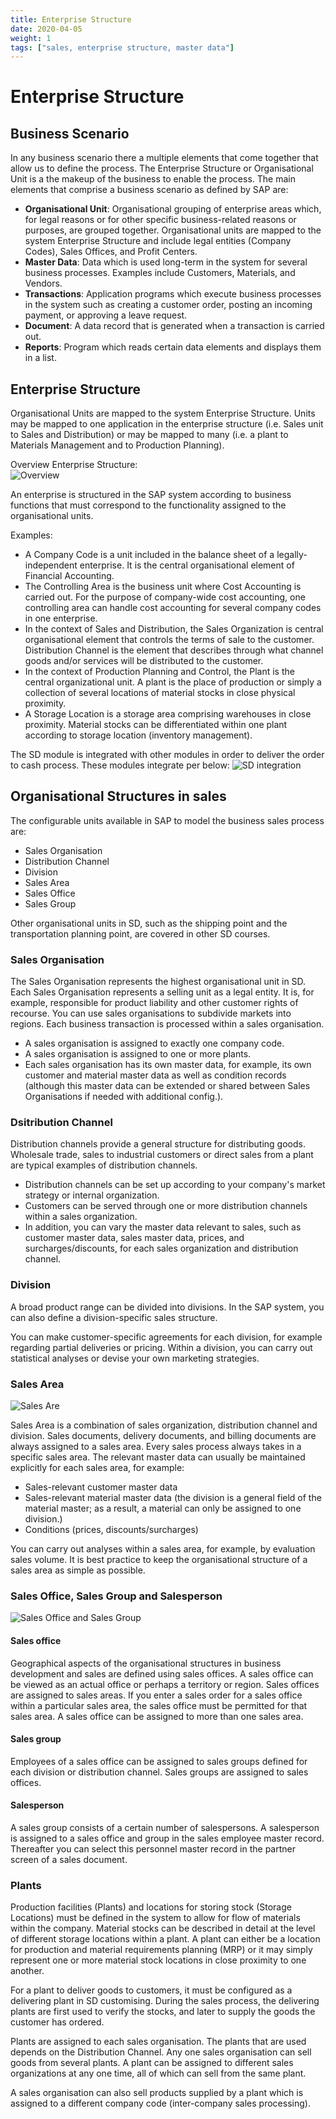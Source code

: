 ```yaml
---
title: Enterprise Structure
date: 2020-04-05
weight: 1
tags: ["sales, enterprise structure, master data"]
---
```

# Enterprise Structure

## Business Scenario

In any business scenario there a multiple elements that come together that allow us to define the process. The Enterprise Structure or Organisational Unit is a the makeup of the business to enable the process. The main elements that comprise a business scenario as defined by SAP are:

- **Organisational Unit**: Organisational grouping of enterprise areas which, for legal reasons or for other specific business-related reasons or purposes, are grouped together. Organisational units are mapped to the system Enterprise Structure and include legal entities (Company Codes), Sales Offices, and Profit Centers.
- **Master Data**: Data which is used long-term in the system for several business processes.  Examples include Customers, Materials, and Vendors.
- **Transactions**: Application programs which execute business processes in the system such as creating a customer order, posting an incoming payment, or approving a leave request.
- **Document**: A data record that is generated when a transaction is carried out.
- **Reports**: Program which reads certain data elements and displays them in a list.

## Enterprise Structure

Organisational Units are mapped to the system Enterprise Structure. Units may be mapped to one application in the enterprise structure (i.e. Sales unit to Sales and Distribution) or may be mapped to many (i.e. a plant to Materials Management and to Production Planning).

Overview Enterprise Structure:  
![Overview](/static/images/ent-str-overview.png)

An enterprise is structured in the SAP system according to business functions that must correspond to the functionality assigned to the organisational units.

Examples:
-	A Company Code is a unit included in the balance sheet of a legally-independent enterprise. It is the central organisational element of Financial Accounting.
-	The Controlling Area is the business unit where Cost Accounting is carried out. For the purpose of company-wide cost accounting, one controlling area can handle cost accounting for several company codes in one enterprise.
-	In the context of Sales and Distribution, the Sales Organization is central organisational element that controls the terms of sale to the customer.  Distribution Channel is the element that describes through what channel goods and/or services will be distributed to the customer.
-	In the context of Production Planning and Control, the Plant is the central organizational unit. A plant is the place of production or simply a collection of several locations of material stocks in close physical proximity.
-	A Storage Location is a storage area comprising warehouses in close proximity. Material stocks can be differentiated within one plant according to storage location (inventory management).

The SD module is integrated with other modules in order to deliver the order to cash process. These modules integrate per below:
![SD integration](static\images\SD-integration-R3.png)

## Organisational Structures in sales

The configurable units available in SAP to model the business sales process are:

- Sales Organisation
- Distribution Channel
- Division
- Sales Area
- Sales Office
- Sales Group

O­ther organisational units in SD, such as the shipping point and the transportation planning point, are covered in other SD courses.

### Sales Organisation

The Sales Organisation represents the highest organisational unit in SD. Each Sales Organisation represents a selling unit as a legal entity. It is, for example, responsible for product liability and other customer rights of recourse. You can use sales organisations to subdivide markets into regions. Each business transaction is processed within a sales organisation.
- A sales organisation is assigned to exactly one company code.
- A sales organisation is assigned to one or more plants.
- Each sales organisation has its own master data, for example, its own customer and material master data as well as condition records (although this master data can be extended or shared between Sales Organisations if needed with additional config.).

### Dsitribution Channel

Distribution channels provide a general structure for distributing goods. Wholesale trade, sales to industrial customers or direct sales from a plant are typical examples of distribution channels.
- Distribution channels can be set up according to your company's market strategy or internal organization.
- Customers can be served through one or more distribution channels within a sales organization.
- In addition, you can vary the master data relevant to sales, such as customer master data, sales master data, prices, and surcharges/discounts, for each sales organization and distribution channel.

### Division

A broad product range can be divided into divisions. In the SAP system, you can also define a division-specific sales structure.

You can make customer-specific agreements for each division, for example regarding partial deliveries or pricing. Within a division, you can carry out statistical analyses or devise your own marketing strategies.

### Sales Area

![Sales Are](static\images\SD-sales-area.png)

Sales Area is a combination of sales organization, distribution channel and division. Sales documents, delivery documents, and billing documents are always assigned to a sales area. Every sales process always takes in a specific sales area. The relevant master data can usually be maintained explicitly for each sales area, for example:

- Sales-relevant customer master data
- Sales-relevant material master data (the division is a general field of the material master; as a result, a material can only be assigned to one division.)
- Conditions (prices, discounts/surcharges)

You can carry out analyses within a sales area, for example, by evaluation sales volume. It is best practice to keep the organisational structure of a sales area as simple as possible.

### Sales Office, Sales Group and Salesperson

![Sales Office and Sales Group](static\images\SD-salesoffice-salesgrp.png)

#### Sales office
Geographical aspects of the organisational structures in business development and sales are defined using sales offices. A sales office can be viewed as an actual office or perhaps a territory or region. Sales offices are assigned to sales areas. If you enter a sales order for a sales office within a particular sales area, the sales office must be permitted for that sales area. A sales office can be assigned to more than one sales area.

#### Sales group
Employees of a sales office can be assigned to sales groups defined for each division or distribution channel. Sales groups are assigned to sales offices.

#### Salesperson
A sales group consists of a certain number of salespersons. A salesperson is assigned to a sales office and group in the sales employee master record. Thereafter you can select this personnel master record in the partner screen of a sales document.

### Plants

Production facilities (Plants) and locations for storing stock (Storage Locations) must be defined in the system to allow for flow of materials within the company. Material stocks can be described in detail at the level of different storage locations within a plant. A plant can either be a location for production and material requirements planning (MRP) or it may simply represent one or more material stock locations in close proximity to one another.

For a plant to deliver goods to customers, it must be configured as a delivering plant in SD customising. During the sales process, the delivering plants are first used to verify the stocks, and later to supply the goods the customer has ordered.

Plants are assigned to each sales organisation. The plants that are used depends on the Distribution Channel. Any one sales organisation can sell goods from several plants. A plant can be assigned to different sales organizations at any one time, all of which can sell from the same plant.

A sales organisation can also sell products supplied by a plant which is assigned to a different company code (inter-company sales processing).
